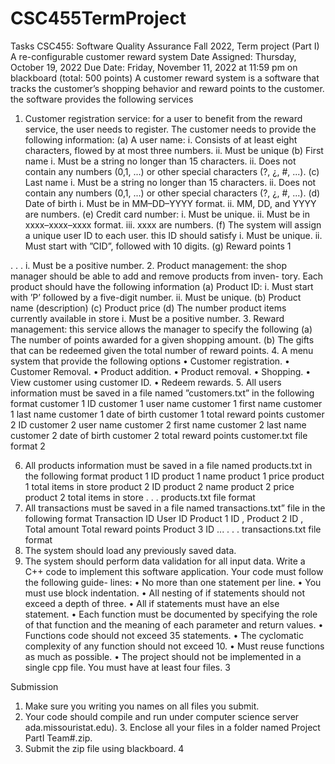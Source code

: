 # CSC455TermProject
Tasks
CSC455: Software Quality Assurance
Fall 2022, Term project (Part I)
A re-configurable customer reward system Date Assigned: Thursday, October 19, 2022 Due Date: Friday, November 11, 2022 at 11:59 pm on blackboard (total: 500 points)
A customer reward system is a software that tracks the customer’s shopping behavior and reward points to the customer. the software provides the following services
1. Customer registration service: for a user to benefit from the reward service, the user needs to register. The customer needs to provide the following information:
(a) A user name:
i. Consists of at least eight characters, flowed by at most three numbers. ii. Must be unique
(b) First name
i. Must be a string no longer than 15 characters.
ii. Does not contain any numbers (0,1, ...) or other special characters (?, ¿, #, ...).
(c) Last name
i. Must be a string no longer than 15 characters.
ii. Does not contain any numbers (0,1, ...) or other special characters (?, ¿, #, ...).
(d) Date of birth
i. Must be in MM–DD–YYYY format. ii. MM, DD, and YYYY are numbers.
(e) Credit card number:
i. Must be unique.
ii. Must be in xxxx–xxxx–xxxx format.
iii. xxxx are numbers.
(f) The system will assign a unique user ID to each user. this ID should satisfy
i. Must be unique.
ii. Must start with ”CID”, followed with 10 digits.
(g) Reward points
1

. . .
i. Must be a positive number.
2. Product management: the shop manager should be able to add and remove products from inven- tory. Each product should have the following information
(a) Product ID:
i. Must start with ’P’ followed by a five-digit number. ii. Must be unique.
(b) Product name (description) (c) Product price
(d) The number product items currently available in store i. Must be a positive number.
3. Reward management: this service allows the manager to specify the following
(a) The number of points awarded for a given shopping amount.
(b) The gifts that can be redeemed given the total number of reward points.
4. A menu system that provide the following options
• Customer registration. • Customer Removal.
• Product addition.
• Product removal.
• Shopping.
• View customer using customer ID. • Redeem rewards.
5. All users information must be saved in a file named ”customers.txt” in the following format
customer 1 ID
customer 1 user name
customer 1 first name
customer 1 last name
customer 1 date of birth customer 1 total reward points
customer 2 ID
customer 2 user name
customer 2 first name
customer 2 last name
customer 2 date of birth customer 2 total reward points
  customer.txt file format
2

6. All products information must be saved in a file named products.txt in the following format
product 1 ID
product 1 name
product 1 price
product 1 total items in store
product 2 ID
product 2 name
product 2 price
product 2 total items in store
. . .
products.txt file format
7. All transactions must be saved in a file named transactions.txt” file in the following format
   Transaction ID
User ID
Product 1 ID , Product 2 ID , Total amount
Total reward points
Product
3 ID ...
. . .
 transactions.txt file format
8. The system should load any previously saved data.
9. The system should perform data validation for all input data.
Write a C++ code to implement this software application. Your code must follow the following guide- lines:
• No more than one statement per line.
• You must use block indentation.
• All nesting of if statements should not exceed a depth of three.
• All if statements must have an else statement.
• Each function must be documented by specifying the role of that function and the meaning of each parameter and return values.
• Functions code should not exceed 35 statements.
• The cyclomatic complexity of any function should not exceed 10.
• Must reuse functions as much as possible.
• The project should not be implemented in a single cpp file. You must have at least four files.
3

Submission
1. Make sure you writing you names on all files you submit.
2. Your code should compile and run under computer science server ada.missouristat.edu). 3. Enclose all your files in a folder named Project PartI Team#.zip.
4. Submit the zip file using blackboard.
4
